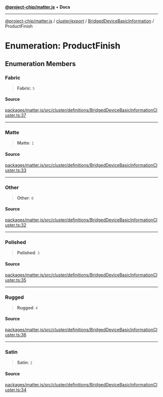 [**@project-chip/matter.js**](../../../../../README.md) • **Docs**

***

[@project-chip/matter.js](../../../../../modules.md) / [cluster/export](../../../README.md) / [BridgedDeviceBasicInformation](../README.md) / ProductFinish

# Enumeration: ProductFinish

## Enumeration Members

### Fabric

> **Fabric**: `5`

#### Source

[packages/matter.js/src/cluster/definitions/BridgedDeviceBasicInformationCluster.ts:37](https://github.com/project-chip/matter.js/blob/7a8cbb56b87d4ccf34bec5a9a95ab40a1711324f/packages/matter.js/src/cluster/definitions/BridgedDeviceBasicInformationCluster.ts#L37)

***

### Matte

> **Matte**: `1`

#### Source

[packages/matter.js/src/cluster/definitions/BridgedDeviceBasicInformationCluster.ts:33](https://github.com/project-chip/matter.js/blob/7a8cbb56b87d4ccf34bec5a9a95ab40a1711324f/packages/matter.js/src/cluster/definitions/BridgedDeviceBasicInformationCluster.ts#L33)

***

### Other

> **Other**: `0`

#### Source

[packages/matter.js/src/cluster/definitions/BridgedDeviceBasicInformationCluster.ts:32](https://github.com/project-chip/matter.js/blob/7a8cbb56b87d4ccf34bec5a9a95ab40a1711324f/packages/matter.js/src/cluster/definitions/BridgedDeviceBasicInformationCluster.ts#L32)

***

### Polished

> **Polished**: `3`

#### Source

[packages/matter.js/src/cluster/definitions/BridgedDeviceBasicInformationCluster.ts:35](https://github.com/project-chip/matter.js/blob/7a8cbb56b87d4ccf34bec5a9a95ab40a1711324f/packages/matter.js/src/cluster/definitions/BridgedDeviceBasicInformationCluster.ts#L35)

***

### Rugged

> **Rugged**: `4`

#### Source

[packages/matter.js/src/cluster/definitions/BridgedDeviceBasicInformationCluster.ts:36](https://github.com/project-chip/matter.js/blob/7a8cbb56b87d4ccf34bec5a9a95ab40a1711324f/packages/matter.js/src/cluster/definitions/BridgedDeviceBasicInformationCluster.ts#L36)

***

### Satin

> **Satin**: `2`

#### Source

[packages/matter.js/src/cluster/definitions/BridgedDeviceBasicInformationCluster.ts:34](https://github.com/project-chip/matter.js/blob/7a8cbb56b87d4ccf34bec5a9a95ab40a1711324f/packages/matter.js/src/cluster/definitions/BridgedDeviceBasicInformationCluster.ts#L34)
